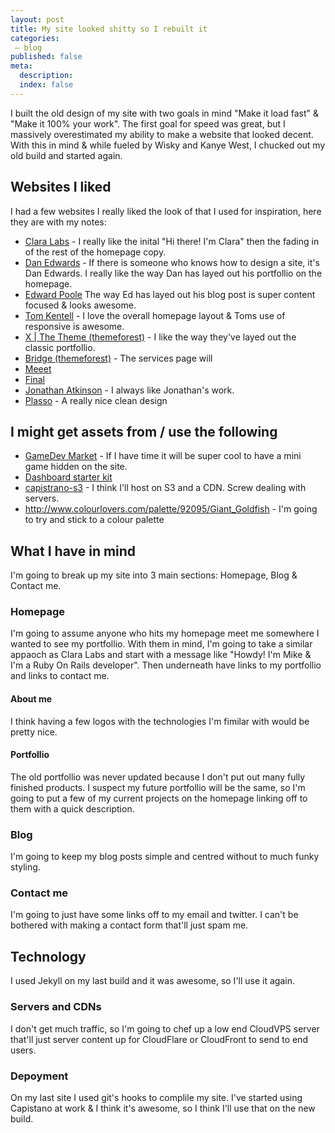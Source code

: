 ```yaml
---
layout: post
title: My site looked shitty so I rebuilt it 
categories:
 – blog
published: false
meta:
  description: 
  index: false
---
```


I built the old design of my site with two goals in mind "Make it load fast" & "Make it 100% your work". The first goal for speed was great, but I massively overestimated my ability to make a website that looked decent. With this in mind & while fueled by Wisky and Kanye West, I chucked out my old build and started again.

## Websites I liked
I had a few websites I really liked the look of that I used for inspiration, here they are with my notes:

* [Clara Labs](https://claralabs.com) - I really like the inital "Hi there! I'm Clara" then the fading in of the rest of the homepage copy. 
* [Dan Edwards](http://danedwards.me) - If there is someone who knows how to design a site, it's Dan Edwards. I really like the way Dan has layed out his portfollio on the homepage. 
* [Edward Poole](http://edpoole.me/articles/pubhack2/) The way Ed has layed out his blog post is super content focused & looks awesome.
* [Tom Kentell](http://tomkentell.me/) - I love the overall homepage layout & Toms use of responsive is awesome.
* [X | The Theme (themeforest)](http://themeforest.net/item/x-the-theme/full_screen_preview/5871901) - I like the way they've layed out the classic portfollio.
* [Bridge (themeforest)](http://themeforest.net/item/bridge-creative-multipurpose-wordpress-theme/full_screen_preview/7315054) - The services page will
* [Meeet](http://meeet.co/) 
* [Final](https://getfinal.com/)
* [Jonathan Atkinson](http://themeforest.net/user/jonathan01/portfolio) - I always like Jonathan's work.
* [Plasso](https://plasso.co/) - A really nice clean design

## I might get assets from / use the following

* [GameDev Market](https://www.gamedevmarket.net/) - If I have time it will be super cool to have a mini game hidden on the site.
* [Dashboard starter kit](http://keen-starter-dashboard.brace.io/)
* [capistrano-s3](https://github.com/hooktstudios/capistrano-s3) - I think I'll host on S3 and a CDN. Screw dealing with servers.
* http://www.colourlovers.com/palette/92095/Giant_Goldfish - I'm going to try and stick to a colour palette


## What I have in mind
I'm going to break up my site into 3 main sections: Homepage, Blog & Contact me. 

### Homepage
I'm going to assume anyone who hits my homepage meet me somewhere I wanted to see my portfollio. With them in mind, I'm going to take a similar appaoch as Clara Labs and start with a message like "Howdy! I'm Mike & I'm a Ruby On Rails developer". Then underneath have links to my portfollio and links to contact me.  

#### About me
I think having a few logos with the technologies I'm fimilar with would be pretty nice.

#### Portfollio
The old portfollio was never updated because I don't put out many fully finished products. I suspect my future portfollio will be the same, so I'm going to put a few of my current projects on the homepage linking off to them with a quick description.

### Blog
I'm going to keep my blog posts simple and centred without to much funky styling. 

### Contact me
I'm going to just have some links off to my email and twitter. I can't be bothered with making a contact form that'll just spam me.

## Technology
I used Jekyll on my last build and it was awesome, so I'll use it again.

### Servers and CDNs
I don't get much traffic, so I'm going to chef up a low end CloudVPS server that'll just server content up for CloudFlare or CloudFront to send to end users.

### Depoyment
On my last site I used git's hooks to complile my site. I've started using Capistano at work & I think it's awesome, so I think I'll use that on the new build.
